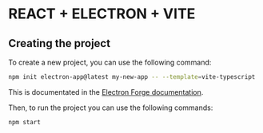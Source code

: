 # REACT + ELECTRON + VITE
## Creating the project 
To create a new project, you can use the following command:
```bash
npm init electron-app@latest my-new-app -- --template=vite-typescript
```
This is documentated in the [Electron Forge documentation](https://www.electronforge.io/templates/vite-+-typescript).

Then, to run the project you can use the following commands:
```bash
npm start
```
